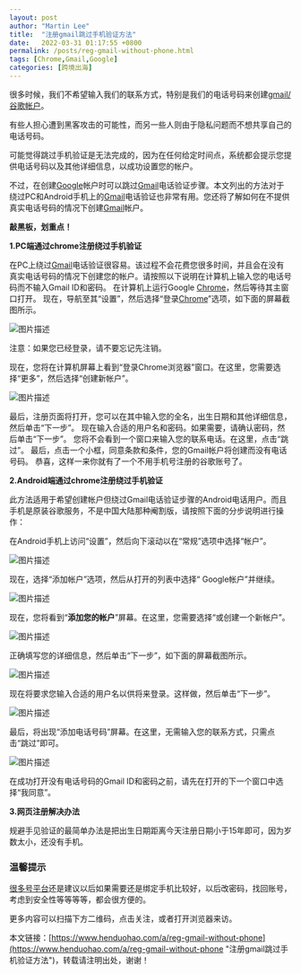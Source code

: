 ```yaml
---
layout: post  
author: "Martin Lee"  
title:  "注册gmail跳过手机验证方法"  
date:   2022-03-31 01:17:55 +0800  
permalink: /posts/reg-gmail-without-phone.html  
tags: [Chrome,Gmail,Google]  
categories: [跨境出海]  
---
```

很多时候，我们不希望输入我们的联系方式，特别是我们的电话号码来创建[gmail/谷歌帐户](https://www.henduohao.com/product/1006.html)。

有些人担心遭到黑客攻击的可能性，而另一些人则由于隐私问题而不想共享自己的电话号码。

可能觉得跳过手机验证是无法完成的，因为在任何给定时间点，系统都会提示您提供电话号码以及其他详细信息，以成功设置您的帐户。

不过，在创建[Google](https://www.google.com/)帐户时可以跳过[Gmail](https://www.henduohao.com/product/1006.html)电话验证步骤。本文列出的方法对于绕过PC和Android手机上的[Gmail](https://www.henduohao.com/tag/gmail "Gmail是Google的免费网络邮件服务，也是世界上用户量最多的邮箱。")电话验证也非常有用。您还将了解如何在不提供真实电话号码的情况下创建[Gmail](https://www.henduohao.com/tag/gmail "Gmail是Google的免费网络邮件服务，也是世界上用户量最多的邮箱。")帐户。

**敲黑板，划重点！**

**1.PC端通过chrome注册绕过手机验证**

在PC上绕过[Gmail](https://www.henduohao.com/product/1006.html)电话验证很容易。该过程不会花费您很多时间，并且会在没有真实电话号码的情况下创建您的帐户。请按照以下说明在计算机上输入您的电话号码而不输入Gmail ID和密码。
在计算机上运行Google [Chrome](https://www.henduohao.com/tag/chrome "Google Chrome是一款由Google公司开发的网页浏览器。")，然后等待其主窗口打开。
现在，导航至其“设置”，然后选择“登录[Chrome](https://www.henduohao.com/tag/chrome "Google Chrome是一款由Google公司开发的网页浏览器。")”选项，如下面的屏幕截图所示。

![图片描述](https://p3-juejin.byteimg.com/tos-cn-i-k3u1fbpfcp/1ec4295909a74714a4820f52d911c239~tplv-k3u1fbpfcp-zoom-1.image)


注意：如果您已经登录，请不要忘记先注销。

现在，您将在计算机屏幕上看到“登录Chrome浏览器”窗口。在这里，您需要选择“更多”，然后选择“创建新帐户”。

![图片描述](https://p3-juejin.byteimg.com/tos-cn-i-k3u1fbpfcp/e2217af8e7a54ea5866fd9d623295404~tplv-k3u1fbpfcp-zoom-1.image)


最后，注册页面将打开，您可以在其中输入您的全名，出生日期和其他详细信息，然后单击“下一步”。
现在输入合适的用户名和密码。如果需要，请确认密码，然后单击“下一步”。
您将不会看到一个窗口来输入您的联系电话。在这里，点击“跳过”。
最后，点击一个小框，同意条款和条件，您的Gmail帐户将创建而没有电话号码。
恭喜，这样一来你就有了一个不用手机号注册的谷歌账号了。

**2.Android端通过chrome注册绕过手机验证**

此方法适用于希望创建帐户但绕过Gmail电话验证步骤的Android电话用户。而且手机是原装谷歌服务，不是中国大陆那种阉割版，请按照下面的分步说明进行操作：

在Android手机上访问“设置”，然后向下滚动以在“常规”选项中选择“帐户”。

![图片描述](https://p3-juejin.byteimg.com/tos-cn-i-k3u1fbpfcp/d6279408cc004973a4b5e0e2c3468ed0~tplv-k3u1fbpfcp-zoom-1.image)


现在，选择“添加帐户”选项，然后从打开的列表中选择“ Google帐户”并继续。

![图片描述](https://p3-juejin.byteimg.com/tos-cn-i-k3u1fbpfcp/25556f10216545faa1fbddc102837766~tplv-k3u1fbpfcp-zoom-1.image)


现在，您将看到“**添加您的帐户**”屏幕。在这里，您需要选择“或创建一个新帐户”。

![图片描述](https://p3-juejin.byteimg.com/tos-cn-i-k3u1fbpfcp/96eff68ee1834730bce182b3b5e8f8b3~tplv-k3u1fbpfcp-zoom-1.image)


正确填写您的详细信息，然后单击“下一步”，如下面的屏幕截图所示。

![图片描述](https://p3-juejin.byteimg.com/tos-cn-i-k3u1fbpfcp/9a87794e036f424a86b8766a3889548d~tplv-k3u1fbpfcp-zoom-1.image)


现在将要求您输入合适的用户名以供将来登录。这样做，然后单击“下一步”。

![图片描述](https://p3-juejin.byteimg.com/tos-cn-i-k3u1fbpfcp/81a6205970ef49259a79ce8de894d062~tplv-k3u1fbpfcp-zoom-1.image)


最后，将出现“添加电话号码”屏幕。在这里，无需输入您的联系方式，只需点击“跳过”即可。

![图片描述](https://p3-juejin.byteimg.com/tos-cn-i-k3u1fbpfcp/19bee0765c884831bcd1f8c454e00c98~tplv-k3u1fbpfcp-zoom-1.image)


在成功打开没有电话号码的Gmail ID和密码之前，请先在打开的下一个窗口中选择“我同意”。

**3.网页注册解决办法**

规避手见验证的最简单办法是把出生日期距离今天注册日期小于15年即可，因为岁数太小，还没有手机。

### 温馨提示

[很多号平台](https://www.henduohao.com/)还是建议以后如果需要还是绑定手机比较好，以后改密码，找回账号，考虑到安全性等等等等，都会很方便的。

更多内容可以扫描下方二维码，点击关注，或者打开浏览器来访。

本文链接：[https://www.henduohao.com/a/reg-gmail-without-phone](https://www.henduohao.com/a/reg-gmail-without-phone "注册gmail跳过手机验证方法")，转载请注明出处，谢谢！